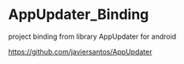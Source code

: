 # AppUpdater_Binding
 project binding from library AppUpdater for android

https://github.com/javiersantos/AppUpdater

